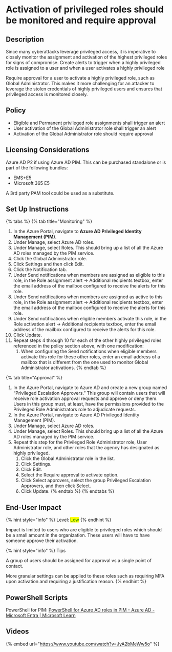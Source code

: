 # Activation of privileged roles should be monitored and require approval

## Description

Since many cyberattacks leverage privileged access, it is imperative to closely monitor the assignment and activation of the highest privileged roles for signs of compromise. Create alerts to trigger when a highly privileged role is assigned to a user and when a user activates a highly privileged role

Require approval for a user to activate a highly privileged role, such as Global Administrator. This makes it more challenging for an attacker to leverage the stolen credentials of highly privileged users and ensures that privileged access is monitored closely.

## Policy

* Eligible and Permanent privileged role assignments shall trigger an alert
* User activation of the Global Administrator role shall trigger an alert
* Activation of the Global Administrator role should require approval

## Licensing Considerations

Azure AD P2 if using Azure AD PIM. This can be purchased standalone or is part of the following bundles:

* EMS+E5
* Microsoft 365 E5

A 3rd party PAM tool could be used as a substitute.

## Set Up Instructions

{% tabs %}
{% tab title="Monitoring" %}
1. In the Azure Portal, navigate to **Azure AD Privileged Identity Management (PIM).**
2. Under Manage, select Azure AD roles.
3. Under Manage, select Roles. This should bring up a list of all the Azure AD roles managed by the PIM service.
4. Click the Global Administrator role.
5. Click Settings and then click Edit.
6. Click the Notification tab.
7. Under Send notifications when members are assigned as eligible to this role, in the Role  assignment alert -> Additional recipients textbox, enter the email address of the mailbox configured to receive the alerts for this role.
8. Under Send notifications when members are assigned as active to this role, in the Role assignment alert -> Additional recipients textbox, enter the email address of the mailbox configured to receive the alerts for this role.
9. Under Send notifications when eligible members activate this role, in the Role activation alert -> Additional recipients textbox, enter the email address of the mailbox configured to receive the alerts for this role.
10. Click Update.
11. Repeat steps 4 through 10 for each of the other highly privileged roles referenced in the policy section above, with one modification:
    1. When configuring the Send notifications when eligible members activate this role for these other roles, enter an email address of a mailbox that is different from the one used to monitor Global Administrator activations.
{% endtab %}

{% tab title="Approval" %}
1. In the Azure Portal, navigate to Azure AD and create a new group named “Privileged Escalation Approvers.” This group will contain users that will receive role activation approval requests and approve or deny them. Users in this group must, at least, have the permissions provided to the Privileged Role Administrators role to adjudicate requests.
2. In the Azure Portal, navigate to Azure AD Privileged Identity Management (PIM).
3. Under Manage, select Azure AD roles.
4. Under Manage, select Roles. This should bring up a list of all the Azure AD roles managed by the PIM service.
5. Repeat this step for the Privileged Role Administrator role, User Administrator role, and other roles that the agency has designated as highly privileged.
   1. Click the Global Administrator role in the list.
   2. Click Settings.
   3. Click Edit.
   4. Select the Require approval to activate option.
   5. Click Select approvers, select the group Privileged Escalation Approvers, and then click Select.
   6. Click Update.
{% endtab %}
{% endtabs %}

## End-User Impact

{% hint style="info" %}
Level: <mark style="color:green;">Low</mark>
{% endhint %}

Impact is limited to users who are eligible to privileged roles which should be a small amount in the organization. These users will have to have someone approve their activation.

{% hint style="info" %}
Tips

A group of users should be assigned for approval vs a single point of contact.

More granular settings can be applied to these roles such as requiring MFA upon activation and requiring a justification reason.
{% endhint %}

## PowerShell Scripts

PowerShell for PIM: [PowerShell for Azure AD roles in PIM - Azure AD - Microsoft Entra | Microsoft Learn](https://learn.microsoft.com/en-us/azure/active-directory/privileged-identity-management/powershell-for-azure-ad-roles)

## Videos

{% embed url="https://www.youtube.com/watch?v=JyA2bMeWw5o" %}
